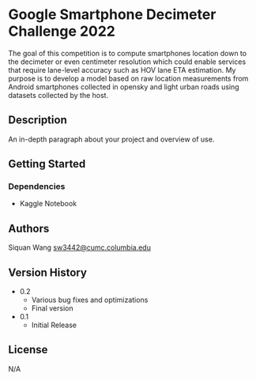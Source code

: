 # Google Smartphone Decimeter Challenge 2022

The goal of this competition is to compute smartphones location down to the decimeter or even centimeter resolution which could enable services that require lane-level accuracy such as HOV lane ETA estimation. My purpose is to develop a model based on raw location measurements from Android smartphones collected in opensky and light urban roads using datasets collected by the host.

## Description

An in-depth paragraph about your project and overview of use.

## Getting Started

### Dependencies

* Kaggle Notebook

## Authors
Siquan Wang
sw3442@cumc.columbia.edu

## Version History

* 0.2
    * Various bug fixes and optimizations
    * Final version
* 0.1
    * Initial Release 

## License

N/A

